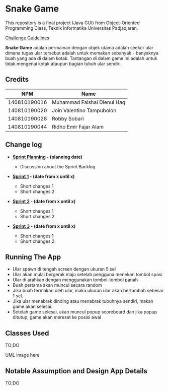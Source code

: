 # Snake Game

This repository is a final project (Java GUI) from Object-Oriented Programming Class, Teknik Informatika Universitas Padjadjaran. 

[Challenge Guidelines](challenge-guideline.md)

**Snake Game** adalah permainan dengan objek utama adalah seekor ular dimana tugas ular tersebut adalah untuk memakan sebanyak - banyaknya buah yang ada di dalam kotak. Tantangan di dalam game ini adalah untuk tidak mengenai kotak ataupun bagian tubuh ular sendiri.

## Credits
| NPM           | Name        |
| ------------- |-------------|
| 140810190016  | Muhammad Faishal Dienul Haq    |
| 140810190020  | Join Valentino Tampubolon    |
| 140810190028  | Robby Sobari |
| 140810190044  | Ridho Emir Fajar Alam |

## Change log
- **[Sprint Planning](changelog/sprint-planning.md) - (planning date)** 
   -  Discussion about the Sprint Backlog.

- **[Sprint 1](changelog/sprint-1.md) - (date from x until x)** 
   - Short changes 1
   - Short changes 2

- **[Sprint 2](changelog/sprint-2.md) - (date from x until x)** 
   - Short changes 1
   - Short changes 2
   
- **[Sprint 3](changelog/sprint-3.md) - (date from x until x)** 
   - Short changes 1
   - Short changes 2

## Running The App

- Ular spawn di tengah screen dengan ukuran 5 sel
- Ular akan mulai bergerak maju setelah pengguna menekan tombol spasi
- Ular di arahkan dengan menggunakan tombol-tombol panah
- Buah pertama akan muncul secara random
- Jika buah termakan oleh ular, maka ukuran ular akan bertambah sebesar 1 sel.
- Jika ular menabrak dinding atau menabrak tubuhnya sendiri, makan game akan selesai.
- Setelah game selesai, akan muncul popup scoreboard dan jika popup ditutup, game akan mereset ke posisi awal

## Classes Used

TO;DO

UML image here

## Notable Assumption and Design App Details

TO;DO
